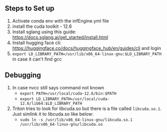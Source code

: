 ## Steps to Set up
1. Activate conda env with the infEngine.yml file
2. install the cuda toolkit - 12.6
3. Install sglang using this guide: https://docs.sglang.ai/get_started/install.html
4. Install hugging face cli: https://huggingface.co/docs/huggingface_hub/en/guides/cli and login
5. `export LD_LIBRARY_PATH=/usr/lib/x86_64-linux-gnu:$LD_LIBRARY_PATH` in case it can't find gcc
## Debugging
1. In case nvcc still says command not known
    - `export PATH=/usr/local/cuda-12.6/bin:$PATH`
    - `export LD_LIBRARY_PATH=/usr/local/cuda-12.6/lib64:$LD_LIBRARY_PATH`
2. Triton tries to look for libcuda.so but there is a file called `libcuda.so.1`. Just simlink it to libcuda.so like below:
    - `sudo ln -s /usr/lib/x86_64-linux-gnu/libcuda.so.1 /usr/lib/x86_64-linux-gnu/libcuda.so`

